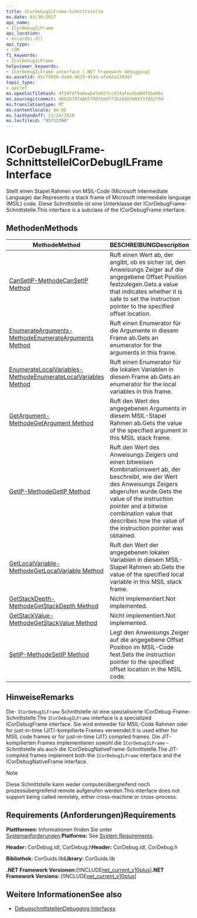 ```yaml
---
title: ICorDebugILFrame-Schnittstelle
ms.date: 03/30/2017
api_name:
- ICorDebugILFrame
api_location:
- mscordbi.dll
api_type:
- COM
f1_keywords:
- ICorDebugILFrame
helpviewer_keywords:
- ICorDebugILFrame interface [.NET Framework debugging]
ms.assetid: d5cf5056-da4d-4629-914d-afe42a5393df
topic_type:
- apiref
ms.openlocfilehash: 4f34fdf9a0eeb47e027cc874afee5bd04f5bd9bc
ms.sourcegitcommit: d8020797a6657d0fbbdff362b80300815f682f94
ms.translationtype: MT
ms.contentlocale: de-DE
ms.lasthandoff: 11/24/2020
ms.locfileid: "95712390"
---
```

# <a name="icordebugilframe-interface"></a><span data-ttu-id="b1b6a-102">ICorDebugILFrame-Schnittstelle</span><span class="sxs-lookup"><span data-stu-id="b1b6a-102">ICorDebugILFrame Interface</span></span>

<span data-ttu-id="b1b6a-103">Stellt einen Stapel Rahmen von MSIL-Code (Microsoft Intermediate Language) dar.</span><span class="sxs-lookup"><span data-stu-id="b1b6a-103">Represents a stack frame of Microsoft intermediate language (MSIL) code.</span></span> <span data-ttu-id="b1b6a-104">Diese Schnittstelle ist eine Unterklasse der ICorDebugFrame-Schnittstelle.</span><span class="sxs-lookup"><span data-stu-id="b1b6a-104">This interface is a subclass of the ICorDebugFrame interface.</span></span>  
  
## <a name="methods"></a><span data-ttu-id="b1b6a-105">Methoden</span><span class="sxs-lookup"><span data-stu-id="b1b6a-105">Methods</span></span>  
  
|<span data-ttu-id="b1b6a-106">Methode</span><span class="sxs-lookup"><span data-stu-id="b1b6a-106">Method</span></span>|<span data-ttu-id="b1b6a-107">BESCHREIBUNG</span><span class="sxs-lookup"><span data-stu-id="b1b6a-107">Description</span></span>|  
|------------|-----------------|  
|[<span data-ttu-id="b1b6a-108">CanSetIP-Methode</span><span class="sxs-lookup"><span data-stu-id="b1b6a-108">CanSetIP Method</span></span>](icordebugilframe-cansetip-method.md)|<span data-ttu-id="b1b6a-109">Ruft einen Wert ab, der angibt, ob es sicher ist, den Anweisungs Zeiger auf die angegebene Offset Position festzulegen.</span><span class="sxs-lookup"><span data-stu-id="b1b6a-109">Gets a value that indicates whether it is safe to set the instruction pointer to the specified offset location.</span></span>|  
|[<span data-ttu-id="b1b6a-110">EnumerateArguments-Methode</span><span class="sxs-lookup"><span data-stu-id="b1b6a-110">EnumerateArguments Method</span></span>](icordebugilframe-enumeratearguments-method.md)|<span data-ttu-id="b1b6a-111">Ruft einen Enumerator für die Argumente in diesem Frame ab.</span><span class="sxs-lookup"><span data-stu-id="b1b6a-111">Gets an enumerator for the arguments in this frame.</span></span>|  
|[<span data-ttu-id="b1b6a-112">EnumerateLocalVariables-Methode</span><span class="sxs-lookup"><span data-stu-id="b1b6a-112">EnumerateLocalVariables Method</span></span>](icordebugilframe-enumeratelocalvariables-method.md)|<span data-ttu-id="b1b6a-113">Ruft einen Enumerator für die lokalen Variablen in diesem Frame ab.</span><span class="sxs-lookup"><span data-stu-id="b1b6a-113">Gets an enumerator for the local variables in this frame.</span></span>|  
|[<span data-ttu-id="b1b6a-114">GetArgument-Methode</span><span class="sxs-lookup"><span data-stu-id="b1b6a-114">GetArgument Method</span></span>](icordebugilframe-getargument-method.md)|<span data-ttu-id="b1b6a-115">Ruft den Wert des angegebenen Arguments in diesem MSIL-Stapel Rahmen ab.</span><span class="sxs-lookup"><span data-stu-id="b1b6a-115">Gets the value of the specified argument in this MSIL stack frame.</span></span>|  
|[<span data-ttu-id="b1b6a-116">GetIP-Methode</span><span class="sxs-lookup"><span data-stu-id="b1b6a-116">GetIP Method</span></span>](icordebugilframe-getip-method.md)|<span data-ttu-id="b1b6a-117">Ruft den Wert des Anweisungs Zeigers und einen bitweisen Kombinationswert ab, der beschreibt, wie der Wert des Anweisungs Zeigers abgerufen wurde.</span><span class="sxs-lookup"><span data-stu-id="b1b6a-117">Gets the value of the instruction pointer and a bitwise combination value that describes how the value of the instruction pointer was obtained.</span></span>|  
|[<span data-ttu-id="b1b6a-118">GetLocalVariable-Methode</span><span class="sxs-lookup"><span data-stu-id="b1b6a-118">GetLocalVariable Method</span></span>](icordebugilframe-getlocalvariable-method.md)|<span data-ttu-id="b1b6a-119">Ruft den Wert der angegebenen lokalen Variablen in diesem MSIL-Stapel Rahmen ab.</span><span class="sxs-lookup"><span data-stu-id="b1b6a-119">Gets the value of the specified local variable in this MSIL stack frame.</span></span>|  
|[<span data-ttu-id="b1b6a-120">GetStackDepth-Methode</span><span class="sxs-lookup"><span data-stu-id="b1b6a-120">GetStackDepth Method</span></span>](icordebugilframe-getstackdepth-method.md)|<span data-ttu-id="b1b6a-121">Nicht implementiert.</span><span class="sxs-lookup"><span data-stu-id="b1b6a-121">Not implemented.</span></span>|  
|[<span data-ttu-id="b1b6a-122">GetStackValue-Methode</span><span class="sxs-lookup"><span data-stu-id="b1b6a-122">GetStackValue Method</span></span>](icordebugilframe-getstackvalue-method.md)|<span data-ttu-id="b1b6a-123">Nicht implementiert.</span><span class="sxs-lookup"><span data-stu-id="b1b6a-123">Not implemented.</span></span>|  
|[<span data-ttu-id="b1b6a-124">SetIP-Methode</span><span class="sxs-lookup"><span data-stu-id="b1b6a-124">SetIP Method</span></span>](icordebugilframe-setip-method.md)|<span data-ttu-id="b1b6a-125">Legt den Anweisungs Zeiger auf die angegebene Offset Position im MSIL-Code fest.</span><span class="sxs-lookup"><span data-stu-id="b1b6a-125">Sets the instruction pointer to the specified offset location in the MSIL code.</span></span>|  
  
## <a name="remarks"></a><span data-ttu-id="b1b6a-126">Hinweise</span><span class="sxs-lookup"><span data-stu-id="b1b6a-126">Remarks</span></span>  

 <span data-ttu-id="b1b6a-127">Die- `ICorDebugILFrame` Schnittstelle ist eine spezialisierte ICorDebug-Frame-Schnittstelle.</span><span class="sxs-lookup"><span data-stu-id="b1b6a-127">The `ICorDebugILFrame` interface is a specialized ICorDebugFrame interface.</span></span> <span data-ttu-id="b1b6a-128">Sie wird entweder für MSIL-Code Rahmen oder for just-in-time (JIT)-kompilierte Frames verwendet.</span><span class="sxs-lookup"><span data-stu-id="b1b6a-128">It is used either for MSIL code frames or for just-in-time (JIT) compiled frames.</span></span> <span data-ttu-id="b1b6a-129">Die JIT-kompilierten Frames implementieren sowohl die `ICorDebugILFrame` -Schnittstelle als auch die ICorDebugNativeFrame-Schnittstelle.</span><span class="sxs-lookup"><span data-stu-id="b1b6a-129">The JIT-compiled frames implement both the `ICorDebugILFrame` interface and the ICorDebugNativeFrame interface.</span></span>  
  
> [!NOTE]
> <span data-ttu-id="b1b6a-130">Diese Schnittstelle kann weder computerübergreifend noch prozessübergreifend remote aufgerufen werden.</span><span class="sxs-lookup"><span data-stu-id="b1b6a-130">This interface does not support being called remotely, either cross-machine or cross-process.</span></span>  
  
## <a name="requirements"></a><span data-ttu-id="b1b6a-131">Requirements (Anforderungen)</span><span class="sxs-lookup"><span data-stu-id="b1b6a-131">Requirements</span></span>  

 <span data-ttu-id="b1b6a-132">**Plattformen:** Informationen finden Sie unter [Systemanforderungen](../../get-started/system-requirements.md).</span><span class="sxs-lookup"><span data-stu-id="b1b6a-132">**Platforms:** See [System Requirements](../../get-started/system-requirements.md).</span></span>  
  
 <span data-ttu-id="b1b6a-133">**Header:** CorDebug.idl, CorDebug.h</span><span class="sxs-lookup"><span data-stu-id="b1b6a-133">**Header:** CorDebug.idl, CorDebug.h</span></span>  
  
 <span data-ttu-id="b1b6a-134">**Bibliothek:** CorGuids.lib</span><span class="sxs-lookup"><span data-stu-id="b1b6a-134">**Library:** CorGuids.lib</span></span>  
  
 <span data-ttu-id="b1b6a-135">**.NET Framework Versionen:**[!INCLUDE[net_current_v10plus](../../../../includes/net-current-v10plus-md.md)]</span><span class="sxs-lookup"><span data-stu-id="b1b6a-135">**.NET Framework Versions:** [!INCLUDE[net_current_v10plus](../../../../includes/net-current-v10plus-md.md)]</span></span>  
  
## <a name="see-also"></a><span data-ttu-id="b1b6a-136">Weitere Informationen</span><span class="sxs-lookup"><span data-stu-id="b1b6a-136">See also</span></span>

- [<span data-ttu-id="b1b6a-137">Debugschnittstellen</span><span class="sxs-lookup"><span data-stu-id="b1b6a-137">Debugging Interfaces</span></span>](debugging-interfaces.md)
